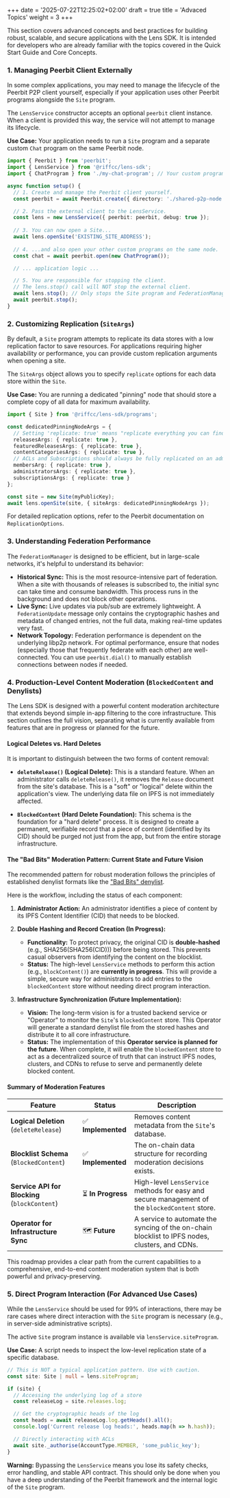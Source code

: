 +++
date = '2025-07-22T12:25:02+02:00'
draft = true
title = 'Advaced Topics'
weight = 3
+++


This section covers advanced concepts and best practices for building robust, scalable, and secure applications with the Lens SDK. It is intended for developers who are already familiar with the topics covered in the Quick Start Guide and Core Concepts.

### 1. Managing Peerbit Client Externally

In some complex applications, you may need to manage the lifecycle of the Peerbit P2P client yourself, especially if your application uses other Peerbit programs alongside the `Site` program.

The `LensService` constructor accepts an optional `peerbit` client instance. When a client is provided this way, the service will not attempt to manage its lifecycle.

**Use Case:** Your application needs to run a `Site` program and a separate custom `Chat` program on the same Peerbit node.

```typescript
import { Peerbit } from 'peerbit';
import { LensService } from '@riffcc/lens-sdk';
import { ChatProgram } from './my-chat-program'; // Your custom program

async function setup() {
  // 1. Create and manage the Peerbit client yourself.
  const peerbit = await Peerbit.create({ directory: './shared-p2p-node' });

  // 2. Pass the external client to the LensService.
  const lens = new LensService({ peerbit: peerbit, debug: true });
  
  // 3. You can now open a Site...
  await lens.openSite('EXISTING_SITE_ADDRESS');
  
  // 4. ...and also open your other custom programs on the same node.
  const chat = await peerbit.open(new ChatProgram());

  // ... application logic ...

  // 5. You are responsible for stopping the client.
  // The lens.stop() call will NOT stop the external client.
  await lens.stop(); // Only stops the Site program and FederationManager
  await peerbit.stop();
}
```

### 2. Customizing Replication (`SiteArgs`)

By default, a `Site` program attempts to replicate its data stores with a low replication factor to save resources. For applications requiring higher availability or performance, you can provide custom replication arguments when opening a site.

The `SiteArgs` object allows you to specify `replicate` options for each data store within the `Site`.

**Use Case:** You are running a dedicated "pinning" node that should store a complete copy of all data for maximum availability.

```typescript
import { Site } from '@riffcc/lens-sdk/programs';

const dedicatedPinningNodeArgs = {
  // Setting 'replicate: true' means "replicate everything you can find."
  releasesArgs: { replicate: true },
  featuredReleasesArgs: { replicate: true },
  contentCategoriesArgs: { replicate: true },
  // ACLs and Subscriptions should always be fully replicated on an admin node.
  membersArg: { replicate: true },
  administratorsArgs: { replicate: true },
  subscriptionsArgs: { replicate: true }
};

const site = new Site(myPublicKey);
await lens.openSite(site, { siteArgs: dedicatedPinningNodeArgs });
```

For detailed replication options, refer to the Peerbit documentation on `ReplicationOptions`.

### 3. Understanding Federation Performance

The `FederationManager` is designed to be efficient, but in large-scale networks, it's helpful to understand its behavior:

* **Historical Sync:** This is the most resource-intensive part of federation. When a site with thousands of releases is subscribed to, the initial sync can take time and consume bandwidth. This process runs in the background and does not block other operations.
* **Live Sync:** Live updates via pub/sub are extremely lightweight. A `FederationUpdate` message only contains the cryptographic hashes and metadata of changed entries, not the full data, making real-time updates very fast.
* **Network Topology:** Federation performance is dependent on the underlying libp2p network. For optimal performance, ensure that nodes (especially those that frequently federate with each other) are well-connected. You can use `peerbit.dial()` to manually establish connections between nodes if needed.

### 4. Production-Level Content Moderation (`BlockedContent` and Denylists)

The Lens SDK is designed with a powerful content moderation architecture that extends beyond simple in-app filtering to the core infrastructure. This section outlines the full vision, separating what is currently available from features that are in progress or planned for the future.

#### Logical Deletes vs. Hard Deletes

It is important to distinguish between the two forms of content removal:

*   **`deleteRelease()` (Logical Delete):** This is a standard feature. When an administrator calls `deleteRelease()`, it removes the `Release` document from the site's database. This is a "soft" or "logical" delete within the application's view. The underlying data file on IPFS is not immediately affected.

*   **`BlockedContent` (Hard Delete Foundation):** This schema is the foundation for a "hard delete" process. It is designed to create a permanent, verifiable record that a piece of content (identified by its CID) should be purged not just from the app, but from the entire storage infrastructure.

#### The "Bad Bits" Moderation Pattern: Current State and Future Vision

The recommended pattern for robust moderation follows the principles of established denylist formats like the ["Bad Bits" denylist](https://badbits.dwebops.pub/).

Here is the workflow, including the status of each component:

1.  **Administrator Action:** An administrator identifies a piece of content by its IPFS Content Identifier (CID) that needs to be blocked.

2.  **Double Hashing and Record Creation (In Progress):**
    *   **Functionality:** To protect privacy, the original CID is **double-hashed** (e.g., SHA256(SHA256(CID))) before being stored. This prevents casual observers from identifying the content on the blocklist.
    *   **Status:** The high-level `LensService` methods to perform this action (e.g., `blockContent()`) are **currently in progress**. This will provide a simple, secure way for administrators to add entries to the `blockedContent` store without needing direct program interaction.

3.  **Infrastructure Synchronization (Future Implementation):**
    *   **Vision:** The long-term vision is for a trusted backend service or "Operator" to monitor the `Site`'s `blockedContent` store. This Operator will generate a standard denylist file from the stored hashes and distribute it to all core infrastructure.
    *   **Status:** The implementation of this **Operator service is planned for the future**. When complete, it will enable the `blockedContent` store to act as a decentralized source of truth that can instruct IPFS nodes, clusters, and CDNs to refuse to serve and permanently delete blocked content.

#### Summary of Moderation Features

| Feature                                   | Status            | Description                                                                                             |
|-------------------------------------------|-------------------|---------------------------------------------------------------------------------------------------------|
| **Logical Deletion** (`deleteRelease`)      | ✅ **Implemented** | Removes content metadata from the `Site`'s database.                                                      |
| **Blocklist Schema** (`BlockedContent`)   | ✅ **Implemented** | The on-chain data structure for recording moderation decisions exists.                                    |
| **Service API for Blocking** (`blockContent`) | ⏳ **In Progress**  | High-level `LensService` methods for easy and secure management of the `blockedContent` store.          |
| **Operator for Infrastructure Sync**        | 🗺️ **Future**       | A service to automate the syncing of the on-chain blocklist to IPFS nodes, clusters, and CDNs.        |

This roadmap provides a clear path from the current capabilities to a comprehensive, end-to-end content moderation system that is both powerful and privacy-preserving.

### 5. Direct Program Interaction (For Advanced Use Cases)

While the `LensService` should be used for 99% of interactions, there may be rare cases where direct interaction with the `Site` program is necessary (e.g., in server-side administrative scripts).

The active `Site` program instance is available via `lensService.siteProgram`.

**Use Case:** A script needs to inspect the low-level replication state of a specific database.

```typescript
// This is NOT a typical application pattern. Use with caution.
const site: Site | null = lens.siteProgram;

if (site) {
  // Accessing the underlying log of a store
  const releaseLog = site.releases.log;

  // Get the cryptographic heads of the log
  const heads = await releaseLog.log.getHeads().all();
  console.log('Current release log heads:', heads.map(h => h.hash));

  // Directly interacting with ACLs
  await site._authorise(AccountType.MEMBER, 'some_public_key');
}
```

**Warning:** Bypassing the `LensService` means you lose its safety checks, error handling, and stable API contract. This should only be done when you have a deep understanding of the Peerbit framework and the internal logic of the `Site` program.

